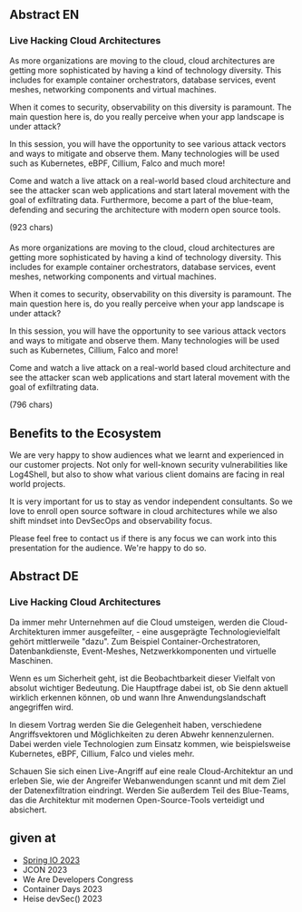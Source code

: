 ## Abstract EN
### Live Hacking Cloud Architectures

As more organizations are moving to the cloud, cloud architectures are getting more sophisticated by having a kind of technology diversity. This includes for example container orchestrators, database services, event meshes, networking components and virtual machines.

When it comes to security, observability on this diversity is paramount.
The main question here is, do you really perceive when your app landscape is under attack?

In this session, you will have the opportunity to see various attack vectors and ways to mitigate and observe them. Many technologies will be used such as Kubernetes, eBPF, Cillium, Falco and much more!

Come and watch a live attack on a real-world based cloud architecture and see the attacker scan web applications and start lateral movement with the goal of exfiltrating data.
Furthermore, become a part of the blue-team, defending and securing the architecture with modern open source tools.

(923 chars)

#### 
As more organizations are moving to the cloud, cloud architectures are getting more sophisticated by having a kind of technology diversity. This includes for example container orchestrators, database services, event meshes, networking components and virtual machines.

When it comes to security, observability on this diversity is paramount. The main question here is, do you really perceive when your app landscape is under attack?

In this session, you will have the opportunity to see various attack vectors and ways to mitigate and observe them. Many technologies will be used such as Kubernetes, Cillium, Falco and more!

Come and watch a live attack on a real-world based cloud architecture and see the attacker scan web applications and start lateral movement with the goal of exfiltrating data.

(796 chars)

## Benefits to the Ecosystem

We are very happy to show audiences what we learnt and experienced in our customer projects. Not only for well-known security vulnerabilities like Log4Shell, but also to show what various client domains are facing in real world projects.

It is very important for us to stay as vendor independent consultants. So we love to enroll open source software in cloud architectures while we also shift mindset into DevSecOps and observability focus.

Please feel free to contact us if there is any focus we can work into this presentation for the audience. We're happy to do so.

## Abstract DE
### Live Hacking Cloud Architectures
Da immer mehr Unternehmen auf die Cloud umsteigen, werden die Cloud-Architekturen immer ausgefeilter, - eine ausgeprägte Technologievielfalt gehört mittlerweile "dazu".
Zum Beispiel Container-Orchestratoren, Datenbankdienste, Event-Meshes, Netzwerkkomponenten und virtuelle Maschinen.

Wenn es um Sicherheit geht, ist die Beobachtbarkeit dieser Vielfalt von absolut wichtiger Bedeutung. Die Hauptfrage dabei ist, ob Sie denn aktuell wirklich erkennen können, ob und wann Ihre Anwendungslandschaft angegriffen wird.

In diesem Vortrag werden Sie die Gelegenheit haben, verschiedene Angriffsvektoren und Möglichkeiten zu deren Abwehr kennenzulernen. Dabei werden viele Technologien zum Einsatz kommen, wie beispielsweise Kubernetes, eBPF, Cillium, Falco und vieles mehr.

Schauen Sie sich einen Live-Angriff auf eine reale Cloud-Architektur an und erleben Sie, wie der Angreifer Webanwendungen scannt und mit dem Ziel der Datenexfiltration eindringt. Werden Sie außerdem Teil des Blue-Teams, das die Architektur mit modernen Open-Source-Tools verteidigt und absichert.

## given at
- [Spring IO 2023](https://www.youtube.com/watch?v=39nnVn7rnAo)
- JCON 2023
- We Are Developers Congress
- Container Days 2023
- Heise devSec() 2023
